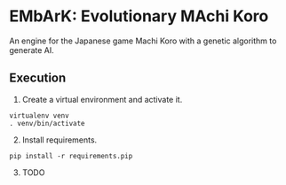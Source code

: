 # EMbArK: Evolutionary MAchi Koro

An engine for the Japanese game Machi Koro with a genetic algorithm to generate
AI.

## Execution

1. Create a virtual environment and activate it.

```
virtualenv venv
. venv/bin/activate
```

2. Install requirements.

```
pip install -r requirements.pip
```

3. TODO


